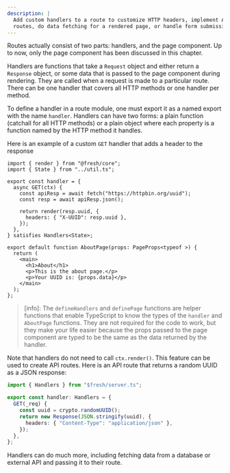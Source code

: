 ```yaml
---
description: |
  Add custom handlers to a route to customize HTTP headers, implement API
  routes, do data fetching for a rendered page, or handle form submissions.
---
```


Routes actually consist of two parts: handlers, and the page component. Up to
now, only the page component has been discussed in this chapter.

Handlers are functions that take a `Request` object and either return a
`Response` object, or some data that is passed to the page component during
rendering. They are called when a request is made to a particular route. There
can be one handler that covers all HTTP methods or one handler per method.

To define a handler in a route module, one must export it as a named export with
the name `handler`. Handlers can have two forms: a plain function (catchall for
all HTTP methods) or a plain object where each property is a function named by
the HTTP method it handles.

Here is an example of a custom `GET` handler that adds a header to the response

```tsx routes/about.tsx
import { render } from "@fresh/core";
import { State } from "../util.ts";

export const handler = {
  async GET(ctx) {
    const apiResp = await fetch("https://httpbin.org/uuid");
    const resp = await apiResp.json();

    return render(resp.uuid, {
      headers: { "X-UUID": resp.uuid },
    });
  },
} satisfies Handlers<State>;

export default function AboutPage(props: PageProps<typeof >) {
  return (
    <main>
      <h1>About</h1>
      <p>This is the about page.</p>
      <p>Your UUID is: {props.data}</p>
    </main>
  );
};
```

> [info]: The `defineHandlers` and `definePage` functions are helper functions
> that enable TypeScript to know the types of the `handler` and `AboutPage`
> functions. They are not required for the code to work, but they make your life
> easier because the props passed to the page component are typed to be the same
> as the data returned by the handler.

Note that handlers do not need to call `ctx.render()`. This feature can be used
to create API routes. Here is an API route that returns a random UUID as a JSON
response:

```ts routes/api/random-uuid.ts
import { Handlers } from "$fresh/server.ts";

export const handler: Handlers = {
  GET(_req) {
    const uuid = crypto.randomUUID();
    return new Response(JSON.stringify(uuid), {
      headers: { "Content-Type": "application/json" },
    });
  },
};
```

Handlers can do much more, including fetching data from a database or external
API and passing it to their route.
